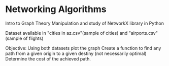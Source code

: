 # Networking Algorithms
Intro to Graph Theory
  Manipulation and study of NetworkX library in Python
 
Dataset available in "cities in az.csv"(sample of cities)  and "airports.csv"(sample of flights) 

Objective:
    Using both datasets plot the graph 
    Create a function to find any path from a given origin to a given destiny (not necessarily optimal)
    Determine the cost of the achieved path.
